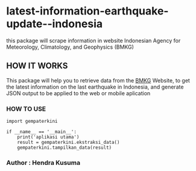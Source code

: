 # latest-information-earthquake-update--indonesia
this package will scrape information in website Indonesian Agency for Meteorology, Climatology, and Geophysics (BMKG)

## HOW IT WORKS
This package will help you to retrieve data from the [BMKG](https://www.bmkg.go.id) Website, to get the latest information on the last earthquake in Indonesia, and generate JSON output to be applied to the web or mobile aplication


### HOW TO USE

```
import gempaterkini

if __name__ == '__main__':
    print('aplikasi utama')
    result = gempaterkini.ekstraksi_data()
    gempaterkini.tampilkan_data(result)
```

### Author : Hendra Kusuma
